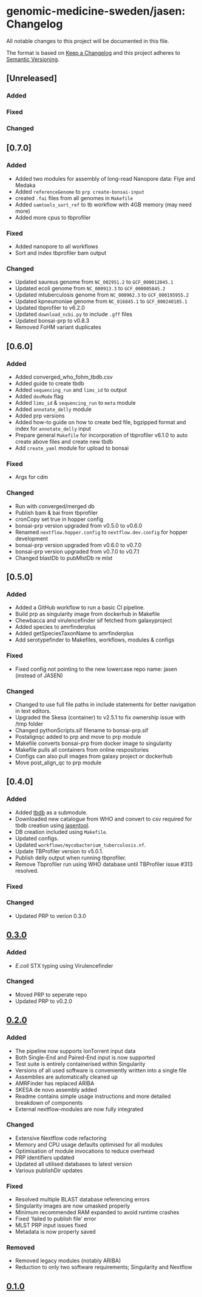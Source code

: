 # genomic-medicine-sweden/jasen: Changelog

All notable changes to this project will be documented in this file.

The format is based on [Keep a Changelog](https://keepachangelog.com/en/1.0.0/)
and this project adheres to [Semantic Versioning](https://semver.org/spec/v2.0.0.html).

## [Unreleased]

### Added

### Fixed

### Changed

## [0.7.0]

### Added

- Added two modules for assembly of long-read Nanopore data: Flye and Medaka
- Added `referenceGenome` to `prp create-bonsai-input`
- created `.fai` files from all genomes in `Makefile`
- Added `samtools_sort_ref` to tb workflow with 4GB memory (may need more)
- Added more cpus to tbprofiler

### Fixed

- Added nanopore to all workflows
- Sort and index tbprofiler bam output

### Changed

- Updated saureus genome from `NC_002951.2` to `GCF_000012045.1`
- Updated ecoli genome from `NC_000913.3` to `GCF_000005845.2`
- Updated mtuberculosis genome from `NC_000962.3` to `GCF_000195955.2`
- Updated kpneumoniae genome from `NC_016845.1` to `GCF_000240185.1`
- Updated tbprofiler to v6.2.0
- Updated `download_ncbi.py` to include `.gff` files
- Updated bonsai-prp to v0.8.3
- Removed FoHM variant duplicates

## [0.6.0]

### Added

- Added converged_who_fohm_tbdb.csv
- Added guide to create tbdb
- Added `sequencing_run` and `lims_id` to output
- Added `devMode` flag
- Added `lims_id` & `sequencing_run` to `meta` module
- Added `annotate_delly` module
- Added prp versions
- Added how-to guide on how to create bed file, bgzipped format and index for `annotate_delly` input
- Prepare general `Makefile` for incorporation of tbprofiler v6.1.0 to auto create above files and create new tbdb
- Add `create_yaml` module for upload to bonsai

### Fixed

- Args for cdm

### Changed

- Run with converged/merged db
- Publish bam & bai from tbprofiler
- cronCopy set true in hopper config
- bonsai-prp version upgraded from v0.5.0 to v0.6.0
- Renamed `nextflow.hopper.config` to `nextflow.dev.config` for hopper development
- bonsai-prp version upgraded from v0.6.0 to v0.7.0
- bonsai-prp version upgraded from v0.7.0 to v0.7.1
- Changed blastDb to pubMlstDb re mlst

## [0.5.0]

### Added

- Added a GitHub workflow to run a basic CI pipeline.
- Build prp as singularity image from dockerhub in Makefile
- Chewbacca and virulencefinder sif fetched from galaxyproject
- Added species to amrfinderplus
- Added getSpeciesTaxonName to amrfinderplus
- Add serotypefinder to Makefiles, workflows, modules & configs

### Fixed

- Fixed config not pointing to the new lowercase repo name: jasen (instead of JASEN)

### Changed

- Changed to use full file paths in include statements for better navigation in text editors.
- Upgraded the Skesa (container) to v2.5.1 to fix ownership issue with /tmp folder
- Changed pythonScripts.sif filename to bonsai-prp.sif
- Postalignqc added to prp and move to prp module
- Makefile converts bonsai-prp from docker image to singularity
- Makefile pulls all containers from online respositories
- Configs can also pull images from galaxy project or dockerhub
- Move post_align_qc to prp module

## [0.4.0]

### Added

- Added [tbdb](https://github.com/jodyphelan/tbdb) as a submodule.
- Downloaded new catalogue from WHO and convert to csv required for tbdb creation using [jasentool](https://github.com/ryanjameskennedy/jasentool).
- DB creation included using `Makefile`.
- Updated configs.
- Updated `workflows/mycobacterium_tuberculosis.nf`.
- Update TBProfiler version to v5.0.1.
- Publish delly output when running tbprofiler.
- Remove Tbprofiler run using WHO database until TBProfiler issue #313 resolved.

### Fixed


### Changed

- Updated PRP to verion 0.3.0

## [0.3.0](https://github.com/genomic-medicine-sweden/JASEN/tag/v0.3.0)

### Added

- _E.coli_ STX typing using Virulencefinder

### Changed

- Moved PRP to seperate repo
- Updated PRP to v0.2.0

## [0.2.0](https://github.com/genomic-medicine-sweden/JASEN/tag/0.2.0-rc)

### Added

- The pipeline now supports IonTorrent input data
- Both Single-End and Paired-End input is now supported
- Test suite is entirely containerised within Singularity
- Versions of all used software is conveniently written into a single file
- Assemblies are automatically cleaned up
- AMRFinder has replaced ARIBA
- SKESA de novo assembly added
- Readme contains simple usage instructions and more detailed breakdown of components
- External nextflow-modules are now fully integrated

### Changed

- Extensive Nextflow code refactoring
- Memory and CPU usage defaults optimised for all modules
- Optimisation of module invocations to reduce overhead
- PRP identifiers updated
- Updated all utilised databases to latest version
- Various publishDir updates

### Fixed

- Resolved multiple BLAST database referencing errors
- Singularity images are now umasked properly
- Minimum recommended RAM expanded to avoid runtime crashes
- Fixed 'failed to publish file' error
- MLST PRP input issues fixed
- Metadata is now properly saved

### Removed

- Removed legacy modules (notably ARIBA)
- Reduction to only two software requirements; Singularity and Nextflow

## [0.1.0](https://github.com/genomic-medicine-sweden/JASEN/tag/0.1.0-beta)
